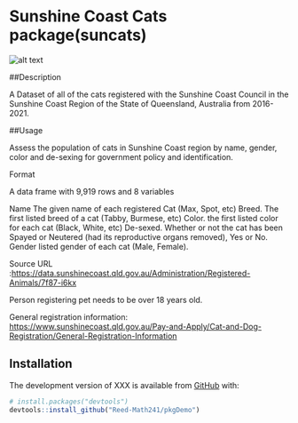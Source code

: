 
<!-- README.md is generated from README.Rmd. Please edit that file -->

<!-- You'll still need to render `README.Rmd` regularly, to keep `README.md` up-to-date. `devtools::build_readme()` is handy for this.  -->

# Sunshine Coast Cats package(suncats)

![alt text](https://imgur.com/a/XOH7THP)

\#\#Description

A Dataset of all of the cats registered with the Sunshine Coast Council
in the Sunshine Coast Region of the State of Queensland, Australia from
2016-2021.

\#\#Usage

Assess the population of cats in Sunshine Coast region by name, gender,
color and de-sexing for government policy and identification.

Format

A data frame with 9,919 rows and 8 variables

Name The given name of each registered Cat (Max, Spot, etc) Breed. The
first listed breed of a cat (Tabby, Burmese, etc) Color. the first
listed color for each cat (Black, White, etc) De-sexed. Whether or not
the cat has been Spayed or Neutered (had its reproductive organs
removed), Yes or No.  Gender listed gender of each cat (Male, Female).

Source URL
:<https://data.sunshinecoast.qld.gov.au/Administration/Registered-Animals/7f87-i6kx>

Person registering pet needs to be over 18 years old.

General registration information:
<https://www.sunshinecoast.qld.gov.au/Pay-and-Apply/Cat-and-Dog-Registration/General-Registration-Information>

## Installation

The development version of XXX is available from
[GitHub](https://github.com/) with:

``` r
# install.packages("devtools")
devtools::install_github("Reed-Math241/pkgDemo")
```
